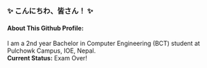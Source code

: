 ### ✨ こんにちわ、皆さん！ ✨

#### About This Github Profile:
I am a 2nd year Bachelor in Computer Engineering (BCT) student at Pulchowk Campus, IOE, Nepal.\
**Current Status:** Exam Over!

